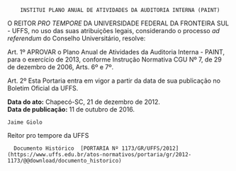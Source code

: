        INSTITUI PLANO ANUAL DE ATIVIDADES DA AUDITORIA INTERNA (PAINT)  

O REITOR *PRO TEMPORE* DA UNIVERSIDADE FEDERAL DA FRONTEIRA SUL - UFFS, no uso das suas atribuições legais, considerando o processo *ad referendum* do Conselho Universitário, resolve:

 Art. 1º APROVAR o Plano Anual de Atividades da Auditoria Interna - PAINT, para o exercício de 2013, conforme Instrução Normativa CGU Nº 7, de 29 de dezembro de 2006, Arts. 6º e 7º.

 Art. 2º Esta Portaria entra em vigor a partir da data de sua publicação no Boletim Oficial da UFFS.

  

   **Data do ato:** Chapecó-SC, 21 de dezembro de 2012.   
 **Data de publicação:**  11 de outubro de 2016. 

    Jaime Giolo   
 Reitor pro tempore da UFFS 

      Documento Histórico  [PORTARIA Nº 1173/GR/UFFS/2012](https://www.uffs.edu.br/atos-normativos/portaria/gr/2012-1173/@@download/documento_historico)     
      